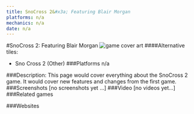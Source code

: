 ```yaml
---
title: SnoCross 2&#x3a; Featuring Blair Morgan
platforms: n/a
mechanics: n/a
date: n/a
---
```

#SnoCross 2: Featuring Blair Morgan
![game cover art](//images.igdb.com/igdb/image/upload/t_cover_big/rxz4suymjycgtpfwghuy.jpg "Logo Title Text 1")
####Alternative tiles:
* Sno Cross 2 (Other)
###Platforms
n/a

###Description:
This page would cover everything about the SnoCross 2 game. It would cover new features and changes from the first game.
###Screenshots
[no screenshots yet ...]
###Video
[no videos yet...]
###Related games

###Websites

